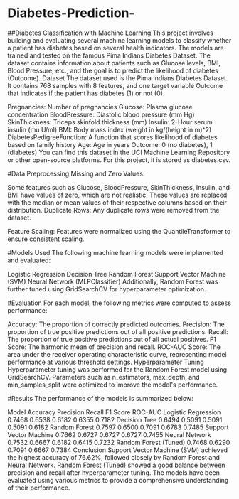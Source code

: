 # Diabetes-Prediction-
##Diabetes Classification with Machine Learning
This project involves building and evaluating several machine learning models to classify whether a patient has diabetes based on several health indicators. The models are trained and tested on the famous Pima Indians Diabetes Dataset. The dataset contains information about patients such as Glucose levels, BMI, Blood Pressure, etc., and the goal is to predict the likelihood of diabetes (Outcome).
Dataset
The dataset used is the Pima Indians Diabetes Dataset. It contains 768 samples with 8 features, and one target variable Outcome that indicates if the patient has diabetes (1) or not (0).

Pregnancies: Number of pregnancies
Glucose: Plasma glucose concentration
BloodPressure: Diastolic blood pressure (mm Hg)
SkinThickness: Triceps skinfold thickness (mm)
Insulin: 2-Hour serum insulin (mu U/ml)
BMI: Body mass index (weight in kg/(height in m)^2)
DiabetesPedigreeFunction: A function that scores likelihood of diabetes based on family history
Age: Age in years
Outcome: 0 (no diabetes), 1 (diabetes)
You can find this dataset in the UCI Machine Learning Repository or other open-source platforms. For this project, it is stored as diabetes.csv.

#Data Preprocessing
Missing and Zero Values:

Some features such as Glucose, BloodPressure, SkinThickness, Insulin, and BMI have values of zero, which are not realistic. These values are replaced with the median or mean values of their respective columns based on their distribution.
Duplicate Rows: Any duplicate rows were removed from the dataset.

Feature Scaling: Features were normalized using the QuantileTransformer to ensure consistent scaling.

#Models Used
The following machine learning models were implemented and evaluated:

Logistic Regression
Decision Tree
Random Forest
Support Vector Machine (SVM)
Neural Network (MLPClassifier)
Additionally, Random Forest was further tuned using GridSearchCV for hyperparameter optimization.

#Evaluation
For each model, the following metrics were computed to assess performance:

Accuracy: The proportion of correctly predicted outcomes.
Precision: The proportion of true positive predictions out of all positive predictions.
Recall: The proportion of true positive predictions out of all actual positives.
F1 Score: The harmonic mean of precision and recall.
ROC-AUC Score: The area under the receiver operating characteristic curve, representing model performance at various threshold settings.
Hyperparameter Tuning
Hyperparameter tuning was performed for the Random Forest model using GridSearchCV. Parameters such as n_estimators, max_depth, and min_samples_split were optimized to improve the model's performance.

#Results
The performance of the models is summarized below:

Model	Accuracy	Precision	Recall	F1 Score	ROC-AUC
Logistic Regression	0.7468	0.6538	0.6182	0.6355	0.7182
Decision Tree	0.6494	0.5091	0.5091	0.5091	0.6182
Random Forest	0.7597	0.6500	0.7091	0.6783	0.7485
Support Vector Machine	0.7662	0.6727	0.6727	0.6727	0.7455
Neural Network	0.7532	0.6667	0.6182	0.6415	0.7232
Random Forest (Tuned)	0.7468	0.6290	0.7091	0.6667	0.7384
Conclusion
Support Vector Machine (SVM) achieved the highest accuracy of 76.62%, followed closely by Random Forest and Neural Network.
Random Forest (Tuned) showed a good balance between precision and recall after hyperparameter tuning.
The models have been evaluated using various metrics to provide a comprehensive understanding of their performance.
